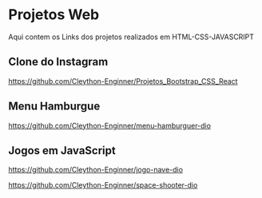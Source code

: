 # Projetos Web

Aqui contem os Links dos projetos realizados em HTML-CSS-JAVASCRIPT

## Clone do Instagram

https://github.com/Cleython-Enginner/Projetos_Bootstrap_CSS_React 

## Menu Hamburgue 

https://github.com/Cleython-Enginner/menu-hamburguer-dio

## Jogos em JavaScript 

https://github.com/Cleython-Enginner/jogo-nave-dio 

https://github.com/Cleython-Enginner/space-shooter-dio
